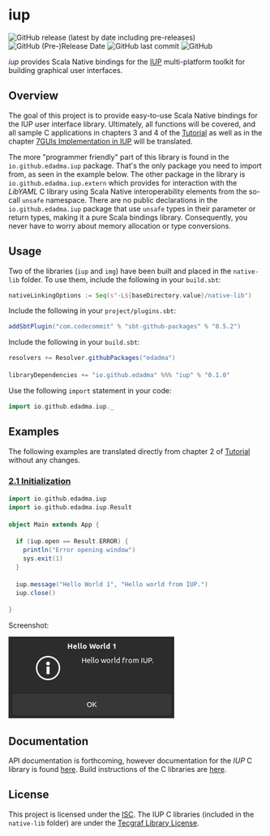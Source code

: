 iup
====

![GitHub release (latest by date including pre-releases)](https://img.shields.io/github/v/release/edadma/iup?include_prereleases) ![GitHub (Pre-)Release Date](https://img.shields.io/github/release-date-pre/edadma/iup) ![GitHub last commit](https://img.shields.io/github/last-commit/edadma/iup) ![GitHub](https://img.shields.io/github/license/edadma/iup)

*iup* provides Scala Native bindings for the [IUP](https://www.tecgraf.puc-rio.br/iup/) multi-platform toolkit for building graphical user interfaces.

Overview
--------

The goal of this project is to provide easy-to-use Scala Native bindings for the IUP user interface library.  Ultimately, all functions will be covered, and all sample C applications in chapters 3 and 4 of the [Tutorial](https://www.tecgraf.puc-rio.br/iup/en/tutorial/tutorial.html) as well as in the chapter [7GUIs Implementation in IUP](https://www.tecgraf.puc-rio.br/iup/en/7gui/7gui.html) will be translated.

The more "programmer friendly" part of this library is found in the `io.github.edadma.iup` package. That's the only
package you need to import from, as seen in the example below. The other package in the library
is `io.github.edadma.iup.extern` which provides for interaction with the *LibYAML* C library using Scala Native
interoperability elements from the so-call `unsafe` namespace. There are no public declarations in
the `io.github.edadma.iup` package that use `unsafe` types in their parameter or return types, making it a pure
Scala bindings library. Consequently, you never have to worry about memory allocation or type conversions.

Usage
-----

Two of the libraries (`iup` and `img`) have been built and placed in the `native-lib` folder.  To use them, include the following in your `build.sbt`:

```sbt
nativeLinkingOptions := Seq(s"-L${baseDirectory.value}/native-lib")
```

Include the following in your `project/plugins.sbt`:

```sbt
addSbtPlugin("com.codecommit" % "sbt-github-packages" % "0.5.2")
```

Include the following in your `build.sbt`:

```sbt
resolvers += Resolver.githubPackages("edadma")

libraryDependencies += "io.github.edadma" %%% "iup" % "0.1.0"
```

Use the following `import` statement in your code:

```scala
import io.github.edadma.iup._

```

Examples
--------

The following examples are translated directly from chapter 2 of [Tutorial](https://www.tecgraf.puc-rio.br/iup/en/tutorial/tutorial2.html) without any changes.

### [2.1 Initialization](https://www.tecgraf.puc-rio.br/iup/en/tutorial/tutorial2.html#Initialization)

```scala
import io.github.edadma.iup
import io.github.edadma.iup.Result

object Main extends App {

  if (iup.open == Result.ERROR) {
    println("Error opening window")
    sys.exit(1)
  }

  iup.message("Hello World 1", "Hello world from IUP.")
  iup.close()

}
```

Screenshot:

![2.1](https://github.com/edadma/iup/raw/dev/readme/2-1.png)

Documentation
-------------

API documentation is forthcoming, however documentation for the *IUP* C library is
found [here](https://www.tecgraf.puc-rio.br/iup/).  Build instructions of the C libraries are [here](https://www.tecgraf.puc-rio.br/iup/en/guide.html#buildlib).


License
-------

This project is licensed under the [ISC](https://github.com/edadma/iup/blob/main/LICENSE).  The IUP C libraries (included in the `native-lib` folder) are under the [Tecgraf Library License](https://www.tecgraf.puc-rio.br/iup/en/copyright.html).
